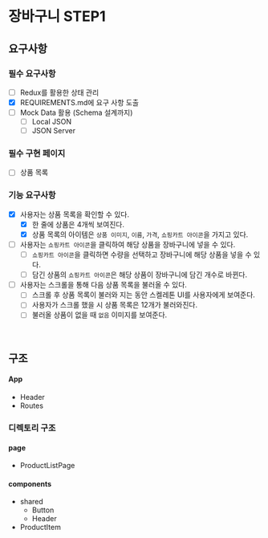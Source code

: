 # 장바구니 STEP1

## 요구사항

### 필수 요구사항

- [ ] Redux를 활용한 상태 관리
- [x] REQUIREMENTS.md에 요구 사항 도출
- [ ] Mock Data 활용 (Schema 설계까지)
  - [ ] Local JSON
  - [ ] JSON Server

### 필수 구현 페이지

- [ ] 상품 목록

### 기능 요구사항

- [x] 사용자는 상품 목록을 확인할 수 있다.
  - [x] 한 줄에 상품은 4개씩 보여진다.
  - [x] 상품 목록의 아이템은 `상품 이미지`, `이름`, `가격`, `쇼핑카트 아이콘`을 가지고 있다.
- [ ] 사용자는 `쇼핑카트 아이콘`을 클릭하여 해당 상품을 장바구니에 넣을 수 있다.
  - [ ] `쇼핑카트 아이콘`을 클릭하면 수량을 선택하고 장바구니에 해당 상품을 넣을 수 있다.
  - [ ] 담긴 상품의 `쇼핑카트 아이콘`은 해당 상품이 장바구니에 담긴 개수로 바뀐다.
- [ ] 사용자는 스크롤을 통해 다음 상품 목록을 불러올 수 있다.
  - [ ] 스크롤 후 상품 목록이 불러와 지는 동안 스켈레톤 UI를 사용자에게 보여준다.
  - [ ] 사용자가 스크롤 했을 시 상품 목록은 12개가 불러와진다.
  - [ ] 불러올 상품이 없을 때 `없음` 이미지를 보여준다.

<br>

## 구조

#### App

- Header
- Routes

### 디렉토리 구조

#### page

- ProductListPage

#### components

- shared
  - Button
  - Header
- ProductItem
